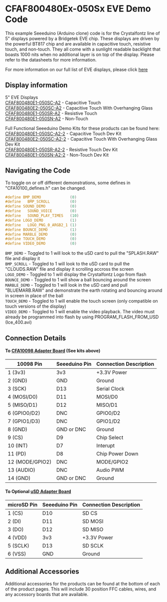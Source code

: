# CFAF800480Ex-050Sx EVE Demo Code

This example Seeeduino (Arduino clone) code is for the Crystalfontz line of 5" displays powered by a Bridgetek EVE chip. These displays are driven by the powerful BT817 chip and are available in capacitive touch, resistive touch, and non-touch. They all come with a sunlight readable backlight that boasts 1000 nits when no additional layer is on top of the display. Please refer to the datasheets for more information.

For more information on our full list of EVE displays, please click [here](https://www.crystalfontz.com/products/eve-accelerated-tft-displays.php)

## Display information
5" EVE Displays\
[CFAF800480E1-050SC-A2](https://www.crystalfontz.com/product/cfaf800480e1050sca2) - Capacitive Touch\
[CFAF800480E2-050SC-A2](https://www.crystalfontz.com/product/cfaf800480e2050sca2) - Capacitive Touch With Overhanging Glass\
[CFAF800480E1-050SR-A2](https://www.crystalfontz.com/product/cfaf800480e1050sra2) - Resistive Touch\
[CFAF800480E1-050SN-A2](https://www.crystalfontz.com/product/cfaf800480e1050sna2) - Non-Touch


 
Full Functional Seeeduino Demo Kits for these products can be found here:  
[CFAF800480E1-050SC-A2-2](https://www.crystalfontz.com/product/cfaf800480e1050sca22) - Capacitive Touch Dev Kit\
[CFAF800480E2-050SC-A2-2](https://www.crystalfontz.com/product/cfaf800480e2050sca22) - Capacitive Touch With Overhanging Glass Dev Kit\
[CFAF800480E1-050SR-A2-2](https://www.crystalfontz.com/product/cfaf800480e1050sra22) - Resistive Touch Dev Kit\
[CFAF800480E1-050SN-A2-2](https://www.crystalfontz.com/product/cfaf800480e1050sna22) - Non-Touch Dev Kit

## Navigating the Code

To toggle on or off different demonstrations, some defines in "CFA10100_defines.h" can be changed.

```c++
#define BMP_DEMO             (0)  
#define   BMP_SCROLL         (0)  
#define SOUND_DEMO           (0)  
#define   SOUND_VOICE        (0)  
#define   SOUND_PLAY_TIMES   (10)
#define LOGO_DEMO            (1)  
#define   LOGO_PNG_0_ARGB2_1 (1)  
#define BOUNCE_DEMO          (1)  
#define MARBLE_DEMO          (0)  
#define TOUCH_DEMO           (0)
#define VIDEO_DEMO           (0) 
```

`BMP_DEMO` - Toggled to 1 will look to the uSD card to pull the "SPLASH.RAW" file and display it \
`BMP_SCROLL` - Toggled to 1 will look to the uSD card to pull the "CLOUDS.RAW" file and display it scrolling accross the screen\
`LOGO_DEMO` - Toggled to 1 will display the Crystalfontz Logo from flash\
`BOUNCE_DEMO` - Toggled to 1 will show a ball bouncing around the screen\
`MARBLE_DEMO` - Toggled to 1 will look in the uSD card and pull "BLUEMARB.RAW" and demonstrate the earth rotating and bouncing around in screen in place of the ball\
`TOUCH_DEMO` - Toggled to 1 will enable the touch screen (only compatible on touch versions of the display)\
`VIDEO_DEMO` - Toggled to 1 will enable the video playback. The video must already be programmed into flash by using PROGRAM_FLASH_FROM_USD (Ice_400.avi)


## Connection Details
#### To [CFA10098 Adapter Board](https://www.crystalfontz.com/product/cfa10098) (See kits above)
| 10098 Pin         | Seeeduino Pin| Connection Description |
|-------------------|--------------|------------------------|
| 1  (3v3)          | 3v3          | +3.3V Power            |
| 2  (GND)          | GND          | Ground                 |
| 3  (SCK)          | D13          | Serial Clock           |
| 4  (MOSI/D0)      | D11          | MOSI/D0                |
| 5  (MISO/D1)      | D12          | MISO/D1                |
| 6  (GPIO0/D2)     | DNC          | GPIO0/D2               |
| 7  (GPIO1/D3)     | DNC          | GPIO1/D2               |
| 8  (GND)          | GND or DNC   | Ground                 |
| 9  (CS)           | D9           | Chip Select            |
| 10 (INT)          | D7           | Interupt               |
| 11 (PD)           | D8           | Chip Power Down        |
| 12 (MODE/GPIO2)   | DNC          | MODE/GPIO2             |
| 13 (AUDIO)        | DNC          | Audio PWM              |
| 14 (GND)          | GND or DNC   | Ground                 |


#### To Optional [uSD Adapter Board](https://www.crystalfontz.com/product/cfa10112) 
| microSD Pin | Seeeduino Pin| Connection Description |
|-------------|--------------|------------------------|
| 1 (CS)      | D10          | SD CS                  |
| 2 (DI)      | D11          | SD MOSI                |
| 3 (DO)      | D12          | SD MISO                |
| 4 (VDD)     | 3v3          | +3.3V Power            |
| 5 (SCLK)    | D13          | SD SCLK                |
| 6 (VSS)     | GND          | Ground                 |

## Additional Accessories
Additional accessories for the products can be found at the bottom of each of the product pages. This will include 30 position FFC cables, wires, and any accessory boards that are available.
